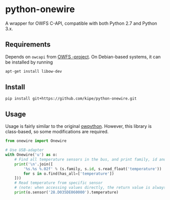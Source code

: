 # python-onewire
A wrapper for OWFS C-API, compatible with both Python 2.7 and Python 3.x.

## Requirements
Depends on `owcapi` from [OWFS -project](http://owfs.org/index.php?page=owcapi).
On Debian-based systems, it can be installed by running
```sh
apt-get install libow-dev
```

## Install
`pip install git+https://github.com/kipe/python-onewire.git`

## Usage
Usage is fairly similar to the original [owpython](http://owfs.sourceforge.net/owpython.html).
However, this library is class-based, so some modifications are required.

```python
from onewire import Onewire

# Use USB-adapter
with Onewire('u') as o:
    # Find all temperature sensors in the bus, and print family, id and temperature as float.
    print('\n'.join([
        '%s.%s %.02f' % (s.family, s.id, s.read_float('temperature'))
        for s in o.find(has_all=['temperature'])
    ]))
    # Read temperature from specific sensor
    # (note: when accessing values directly, the return value is always a string).
    print(o.sensor('28.D035DE060000').temperature)
```
